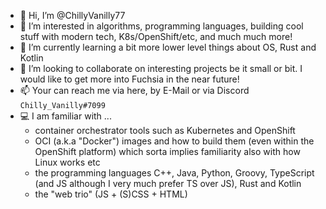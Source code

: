 - 👋 Hi, I’m @ChillyVanilly77
- 👀 I’m interested in algorithms, programming languages, building cool stuff with modern tech, K8s/OpenShift/etc, and much much more!
- 🌱 I’m currently learning a bit more lower level things about OS, Rust and Kotlin
- 💞️ I’m looking to collaborate on interesting projects be it small or bit. I would like to get more into Fuchsia in the near future!
- 📫 Your can reach me via here, by E-Mail or via Discord `Chilly_Vanilly#7099`
- 💻 I am familiar with ...
  - container orchestrator tools such as Kubernetes and OpenShift
  - OCI (a.k.a "Docker") images and how to build them (even within the OpenShift platform) which sorta implies
    familiarity also with how Linux works etc
  - the programming languages C++, Java, Python, Groovy, TypeScript (and JS although I very much prefer TS over JS), Rust and Kotlin
  - the "web trio" (JS + (S)CSS + HTML)

<!---
ChillyVanilly77/ChillyVanilly77 is a ✨ special ✨ repository because its `README.md` (this file) appears on your GitHub profile.
You can click the Preview link to take a look at your changes.
--->
